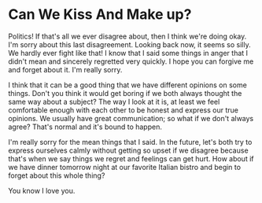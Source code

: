 # Can We Kiss And Make up? #

Politics! If that's all we ever disagree about, then I think we're doing okay. I'm sorry about this last disagreement. Looking back now, it seems so silly. We hardly ever fight like that! I know that I said some things in anger that I didn't mean and sincerely regretted very quickly. I hope you can forgive me and forget about it. I'm really sorry.

I think that it can be a good thing that we have different opinions on some things. Don't you think it would get boring if we both always thought the same way about a subject? The way I look at it is, at least we feel comfortable enough with each other to be honest and express our true opinions. We usually have great communication; so what if we don't always agree? That's normal and it's bound to happen.

I'm really sorry for the mean things that I said. In the future, let's both try to express ourselves calmly without getting so upset if we disagree because that's when we say things we regret and feelings can get hurt. How about if we have dinner tomorrow night at our favorite Italian bistro and begin to forget about this whole thing?

You know I love you.
